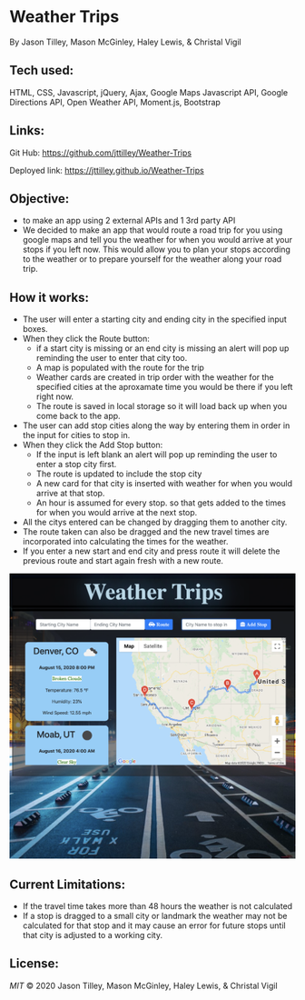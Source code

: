 # Weather Trips
By Jason Tilley, Mason McGinley, Haley Lewis, & Christal Vigil

## Tech used:
HTML, CSS, Javascript, jQuery, Ajax, Google Maps Javascript API, Google Directions API, Open Weather API, Moment.js, Bootstrap

## Links:
 Git Hub:
 https://github.com/jttilley/Weather-Trips
 
 Deployed link:
 https://jttilley.github.io/Weather-Trips

## Objective:
- to make an app using 2 external APIs and 1 3rd party API
- We decided to make an app that would route a road trip for you using google maps and tell you the weather for when you would arrive at your stops if you left now. This would allow you to plan your stops according to the weather or to prepare yourself for the weather along your road trip. 

## How it works:
 - The user will enter a starting city and ending city in the specified input boxes.
 - When they click the Route button:
    - if a start city is missing or an end city is missing an alert will pop up reminding the user to enter that city too.
    - A map is populated with the route for the trip
    - Weather cards are created in trip order with the weather for the specified cities at the aproxamate time you would be there if you left right now.
    - The route is saved in local storage so it will load back up when you come back to the app.
- The user can add stop cities along the way by entering them in order in the input for cities to stop in.
- When they click the Add Stop button:
    - If the input is left blank an alert will pop up reminding the user to enter a stop city first.
    - The route is updated to include the stop city
    - A new card for that city is inserted with weather for when you would arrive at that stop. 
    - An hour is assumed for every stop. so that gets added to the times for when you would arrive at the next stop.
- All the citys entered can be changed by dragging them to another city.
- The route taken can also be dragged and the new travel times are incorporated into calculating the times for the weather.
- If you enter a new start and end city and press route it will delete the previous route and start again fresh with a new route.

![screenshot](./Assets/Weather-Trips.png)

## Current Limitations:
- If the travel time takes more than 48 hours the weather is not calculated
- If a stop is dragged to a small city or landmark the weather may not be calculated for that stop and it may cause an error for future stops until that city is adjusted to a working city.

## License:
*MIT* © 2020 Jason Tilley, Mason McGinley, Haley Lewis, & Christal Vigil
